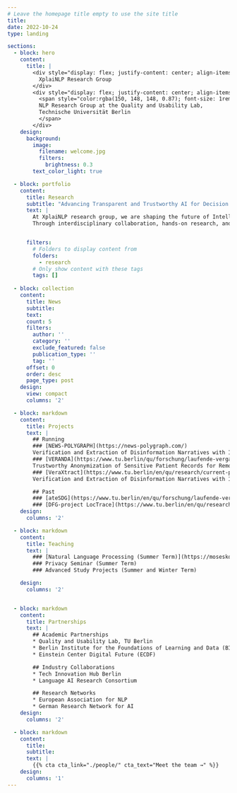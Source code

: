 ```yaml
---
# Leave the homepage title empty to use the site title
title:
date: 2022-10-24
type: landing

sections:
  - block: hero
    content:
      title: |
        <div style="display: flex; justify-content: center; align-items: center; text-align: center; height: 10vh;">
          XplaiNLP Research Group
        </div>
        <div style="display: flex; justify-content: center; align-items: center; text-align: center; height: 10vh;">
          <span style="color:rgba(150, 148, 148, 0.87); font-size: 1rem;">
          NLP Research Group at the Quality and Usability Lab,
          Technische Universität Berlin
          </span>
        </div>
    design:
      background:
        image:
          filename: welcome.jpg
          filters:
            brightness: 0.3
        text_color_light: true

  - block: portfolio
    content:
      title: Research
      subtitle: "Advancing Transparent and Trustworthy AI for Decision Support in High-Stakes Domains"
      text: |
        At XplaiNLP research group, we are shaping the future of Intelligent Decision Support Systems (IDSS) by developing AI that is explainable, trustworthy, and human-centered. Our research spans the entire IDSS pipeline, integrating advances in natural language processing (NLP), large language models (LLM), explainability (XAI), evaluation, legal frameworks, and human-computer interaction (HCI) to ensure AI-driven decision-making aligns with ethical and societal values. We focus on high-risk AI applications where human oversight is critical, including disinformation detection, social media analysis, medical data processing, and legal AI systems. Our interdisciplinary research tackles the following key challenges.
        Through interdisciplinary collaboration, hands-on research, and mentorship, XplaiNLP is at the forefront of shaping AI that is not only powerful but also transparent, fair, and accountable. Our goal is to set new standards for AI-driven decision support, ensuring that these technologies serve society responsibly and effectively.


      filters:
        # Folders to display content from
        folders:
          - research
        # Only show content with these tags
        tags: []
  
  - block: collection
    content:
      title: News
      subtitle:
      text:
      count: 5
      filters:
        author: ''
        category: ''
        exclude_featured: false
        publication_type: ''
        tag: ''
      offset: 0
      order: desc
      page_type: post
    design:
      view: compact
      columns: '2'

  - block: markdown
    content:
      title: Projects
      text: |
        ## Running
        ### [NEWS-POLYGRAPH](https://news-polygraph.com/)
        Verification and Extraction of Disinformation Narratives with Individualized Explanations
        ### [VERANDA](https://www.tu.berlin/qu/forschung/laufende-vergangene-projekte/laufende-projekte/veranda)
        Trustworthy Anonymization of Sensitive Patient Records for Remote Consultation (VERANDA)
        ### [VeraXtract](https://www.tu.berlin/en/qu/research/current-past-projects/laufende-projekte/veraxtract)
        Verification and Extraction of Disinformation Narratives with Individualized Explanations

        ## Past
        ### [ateSDG](https://www.tu.berlin/en/qu/forschung/laufende-vergangene-projekte/laufende-projekte/atesdg)
        ### [DFG-project LocTrace](https://www.tu.berlin/en/qu/research/current-past-projects/past-projects/monetary-valuation-of-location-information)
    design:
      columns: '2'

  - block: markdown
    content:
      title: Teaching
      text: |
        ### [Natural Language Processing (Summer Term)](https://moseskonto.tu-berlin.de/moses/modultransfersystem/bolognamodule/beschreibung/anzeigen.html?nummer=41047&version=1&sprache=2)
        ### Privacy Seminar (Summer Term)
        ### Advanced Study Projects (Summer and Winter Term)

    design:
      columns: '2'


  - block: markdown
    content:
      title: Partnerships
      text: |
        ## Academic Partnerships
        * Quality and Usability Lab, TU Berlin
        * Berlin Institute for the Foundations of Learning and Data (BIFOLD)
        * Einstein Center Digital Future (ECDF)

        ## Industry Collaborations
        * Tech Innovation Hub Berlin
        * Language AI Research Consortium

        ## Research Networks
        * European Association for NLP
        * German Research Network for AI
    design:
      columns: '2'

  - block: markdown
    content:
      title:
      subtitle:
      text: |
        {{% cta cta_link="./people/" cta_text="Meet the team →" %}}
    design:
      columns: '1'
---
```

